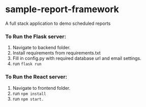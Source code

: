 # sample-report-framework
A full stack application to demo scheduled reports

### To Run the Flask server:
1. Navigate to backend folder.
2. Install requirements from requirements.txt
3. Fill in config.py with required database url and email settings.
4. run `flask run`

### To Run the React server:
1. Navigate to frontend folder.
2. run `npm install`
3. run `npm start.`
